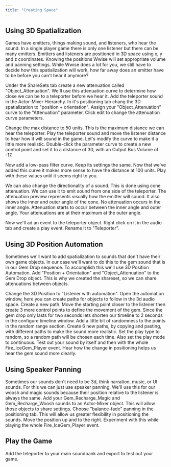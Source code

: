 ```yaml
---
title: "Creating Space"
---
```


## Using 3D Spatialization

Games have emitters, things making sound, and listeners, who hear the sound. In a single player game there is only one listener but there can be many emitters. Emitters and listeners are positioned in 3D space using x, y and z coordinates. Knowing the positions Wwise will set appropriate volume and panning settings. While Wwise does a lot for you, we still have to decide how this spatialization will work, how far away does an emitter have to be before you can't hear it anymore?

Under the ShareSets tab create a new attenuation called "Object_Attenuation". We'll use this attenuation curve to determine how close we can be to a teleporter before we hear it. Add the teleporter sound in the Actor-Mixer Hierarchy. In it's positioning tab chang the 3D spatialization to "position + orientation". Assign your "Object_Attenuation" curve to the "Attenuation" parameter. Click edit to change the attenuation curve parameters.

Change the max distance to 50 units. This is the maximum distance we can hear the teleporter. Play the teleporter sound and move the listener distance to hear how it will sound in the game. Let's modify the curve to make it a little more realistic. Double-click the parameter curve to create a new control point and set it to a distance of 30, with an Output Bus Volume of -17.

Now add a low-pass filter curve. Keep its settings the same. Now that we've added this curve it makes more sense to have the distance at 100 units. Play with these values until it seems right to you.

We can also change the directionality of a sound. This is done using cone attenuation. We can use it to emit sound from one side of the teleporter. The attenuation preview represents visually how the emitter will sound. It also shows the inner and outer angle of the cone. No attenuation occurs in the inner angle. Attenuation starts to occur between the inner angle and outer angle. Your attenuations are at their maximum at the outer angle.

Now we'll ad an event to the teleporter object. Right click on it in the audio tab and create a play event. Rename it to "Teleporter".

## Using 3D Position Automation

Sometimes we'll want to add spatialization to sounds that don't have their own game objects. In our case we'll want to do this to the gem sound that is in our Gem Drop sequence. To accomplish this we'll use 3D Position Automation. Add "Position + Orientation" and "Object_Attenuation" to the Gem Drop object. This is why we created the shareset, so we can share attenuations between objects.

Change the 3D Position to "Listener with automation". Open the automation window, here you can create paths for objects to follow in the 3d audio space. Create a new path. Move the starting point closer to the listener then create 3 more control points to define the movement of the gem. Since the gem drop only lasts for two seconds lets shorten our timeline to 2 seconds in the configure timeline window. Add a little bit of randomness to the points in the random range section. Create 6 new paths, by copying and pasting, with different paths to make the sound more realistic. Set the play type to random, so a random path will be chosen each time. Also set the play mode to continuous. Test out your sound by itself and then with the whole Fire_IceGem_Player event. Hear how the change in positioning helps us hear the gem sound more clearly.

## Using Speaker Panning

Sometimes our sounds don't need to be 3d, think narration, music, or UI sounds. For this we can just use speaker panning. We'll use this for our woosh and magic sounds because their position relative to the listener is always the same. Add your Gem_Recharge_Magic and Gem_Recharge_Woosh sounds to an Actor-Mixer object. This will allow those objects to share settings. Choose "balance-fade" panning in the positioning tab. This will allow us greater flexibility in positioning the sounds. Move the position up and to the right. Experiment with this while playing the whole Fire_IceGem_Player event.

## Play the Game

Add the teleporter to your main soundbank and export to test out your game.
